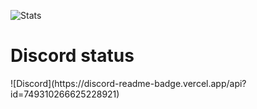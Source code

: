 ![Stats](https://github-readme-stats.vercel.app/api?username=itzlayz&count_private=true&show_icons=true&include_all_commits=true)
<br>
<h1>Discord status</h1>
![Discord](https://discord-readme-badge.vercel.app/api?id=749310266625228921)
